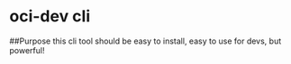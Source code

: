 # oci-dev cli

##Purpose
this cli tool should be easy to install, easy to use for devs, but powerful!
